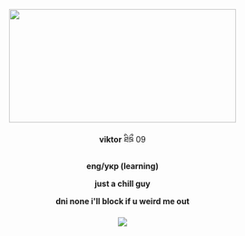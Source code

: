 <p align="center">
<img src="https://i.pinimg.com/736x/85/16/e4/8516e49c32227a8ba3e0459bfbb6453e.jpg" 
     width="400" 
     height="200" />
</p>

<p align="center">
<b>viktor</b> ཐིཋྀ 09 
</p> 

</p>

<p align="center">
<b> eng/укр (learning)
</p> 

<p align="center">
just a chill guy
</p> 


<p align="center">
<b>dni</b> none i'll block if u weird me out
</p> 

<h4 align="center">

![](https://komarev.com/ghpvc/?username=fujoshis&color=2e2e28&label=ㅤstalkersㅤ)
</h4> 
